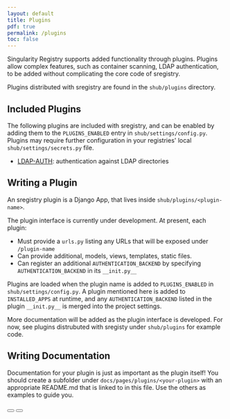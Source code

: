 ```yaml
---
layout: default
title: Plugins
pdf: true
permalink: /plugins
toc: false
---
```


Singularity Registry supports added functionality through plugins. Plugins allow complex features,
such as container scanning, LDAP authentication, to be added without complicating the core code of
sregistry.

Plugins distributed with sregistry are found in the `shub/plugins` directory. 

## Included Plugins

The following plugins are included with sregistry, and can be enabled by adding them to the
`PLUGINS_ENABLED` entry in `shub/settings/config.py`. Plugins may require further configuration in
your registries' local `shub/settings/secrets.py` file.

 - [LDAP-AUTH](/sregistry/plugin-ldap): authentication against LDAP directories


## Writing a Plugin

An sregistry plugin is a Django App, that lives inside `shub/plugins/<plugin-name>`.

The plugin interface is currently under development. At present, each plugin:

 - Must provide a `urls.py` listing any URLs that will be exposed under `/plugin-name`
 - Can provide additional, models, views, templates, static files.
 - Can register an additional `AUTHENTICATION_BACKEND` by specifying `AUTHENTICATION_BACKEND` in
   its `__init.py__`

Plugins are loaded when the plugin name is added to `PLUGINS_ENABLED` in `shub/settings/config.py`.
A plugin mentioned here is added to `INSTALLED_APPS` at runtime, and any `AUTHENTICATION_BACKEND`
listed in the plugin `__init.py__` is merged into the project settings.

More documentation will be added as the plugin interface is developed. For now, see plugins
distrubuted with sregisty under `shub/plugins` for example code.

## Writing Documentation
Documentation for your plugin is just as important as the plugin itself! You should create a subfolder under
`docs/pages/plugins/<your-plugin>` with an appropriate README.md that is linked to in this file.
Use the others as examples to guide you.


<div>
    <a href="/sregistry/credentials"><button class="previous-button btn btn-primary"><i class="fa fa-chevron-left"></i> </button></a>
    <a href="/sregistry/client"><button class="next-button btn btn-primary"><i class="fa fa-chevron-right"></i> </button></a>
</div><br>
